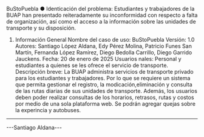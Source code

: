 BuStoPuebla
● Identicación del problema:
Estudiantes y trabajadores de la BUAP han presentado reiteradamente su inconformidad con
respecto a falta de organización, así como el acceso a la información sobre las unidades de
transporte y su disposición.
1. Información General
Nombre del caso de uso: BuStoPuebla
Versión: 1.0
Autores: Santiago López Aldana, Edy Pérez Molina, Patricio Funes San Martín, Fernanda López Ramírez, Diego Bedolla Carrillo, Diego Garrido Jauckens.
Fecha: 20 de enero de 2025
Usuarios nales: Personal y estudiantes a quienes se les ofrece el servicio de transporte.
Descripción breve: La BUAP administra servicios de transporte privado para los estudiantes y trabajadores. Por lo que se requiere un sistema que permita gestionar el registro, la modicación,eliminación y consulta de las rutas diarias de sus unidades de transporte. Además, los usuarios
deben poder realizar consultas de los horarios, retrasos, rutas y costos por medio de una sola plataforma web. Se podrán agregar quejas sobre la experincia y autobuses. 
--------------------------------------------------------------------------------------------------
---Santiago Aldana---